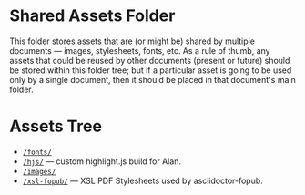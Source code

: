 # Shared Assets Folder

This folder stores assets that are (or might be) shared by multiple documents — images, stylesheets, fonts, etc. As a rule of thumb, any assets that could be reused by other documents (present or future) should be stored within this folder tree; but if a particular asset is going to be used only by a single document, then it should be placed in that document's main folder.

# Assets Tree

- [`/fonts/`](./fonts)
- [`/hjs/`](./hjs/) — custom highlight.js build for Alan.
- [`/images/`](./images)
- [`/xsl-fopub/`](./xsl-fopub) — XSL PDF Stylesheets used by asciidoctor-fopub. 


<!-- EOF -->
